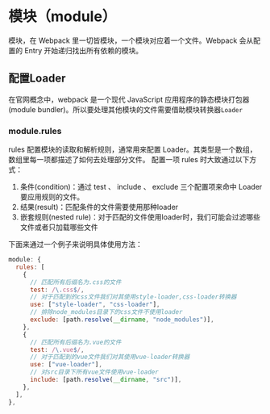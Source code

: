 # 模块（module）

模块，在 Webpack 里一切皆模块，一个模块对应着一个文件。Webpack 会从配置的 Entry 开始递归找出所有依赖的模块。

## 配置Loader

在官网概念中，webpack 是一个现代 JavaScript 应用程序的静态模块打包器(module bundler)。所以要处理其他模块的文件需要借助模块转换器`Loader`

### module.rules

rules 配置模块的读取和解析规则，通常用来配置 Loader。其类型是一个数组，数组里每一项都描述了如何去处理部分文件。 配置一项 rules 时大致通过以下方式：

1. 条件(condition)：通过 test 、 include 、 exclude 三个配置项来命中 Loader 要应用规则的文件。
2. 结果(result)：匹配条件的文件需要使用那种loader
3. 嵌套规则(nested rule)：对于匹配的文件使用loader时，我们可能会过滤哪些文件或者只加载哪些文件

下面来通过一个例子来说明具体使用方法：

```js
module: {
  rules: [
    {
      // 匹配所有后缀名为.css的文件
      test: /\.css$/,
      // 对于匹配到的css文件我们对其使用style-loader,css-loader转换器
      use: ["style-loader", "css-loader"],
      // 排除node_modules目录下的css文件不使用loader
      exclude: [path.resolve(__dirname, "node_modules")],
    },
    {
      // 匹配所有后缀名为.vue的文件
      test: /\.vue$/,
      // 对于匹配到的vue文件我们对其使用vue-loader转换器
      use: ["vue-loader"],
      // 对src目录下所有vue文件使用vue-loader
      include: [path.resolve(__dirname, "src")],
    },
  ],
},
```
